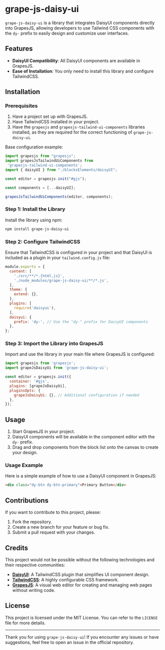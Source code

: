 # grape-js-daisy-ui

`grape-js-daisy-ui` is a library that integrates DaisyUI components directly into GrapesJS, allowing developers to use Tailwind CSS components with the `dy-` prefix to easily design and customize user interfaces.

## Features

- **DaisyUI Compatibility**: All DaisyUI components are available in GrapesJS.
- **Ease of Installation**: You only need to install this library and configure TailwindCSS.

## Installation

### Prerequisites

1. Have a project set up with GrapesJS.
2. Have TailwindCSS installed in your project.
3. Have the `grapesjs` and `grapesjs-tailwind-ui-components` libraries installed, as they are required for the correct functioning of `grape-js-daisy-ui`.

Base configuration example:

```javascript
import grapesjs from "grapesjs";
import grapesJsTailwindUiComponents from
 'grapesjs-tailwind-ui-components';
import { daisyUI } from "./blocksElements/daisyUI";

const editor = grapesjs.init("#gjs");

const components = [...daisyUI];

grapesJsTailwindUiComponents(editor, components);
```

### Step 1: Install the Library

Install the library using npm:

```bash
npm install grape-js-daisy-ui
```

### Step 2: Configure TailwindCSS

Ensure that TailwindCSS is configured in your project and that DaisyUI is included as a plugin in your `tailwind.config.js` file:

```javascript
module.exports = {
  content: [
    './src/**/*.{html,js}',
    './node_modules/grape-js-daisy-ui/**/*.js',
  ],
  theme: {
    extend: {},
  },
  plugins: [
    require('daisyui'),
  ],
  daisyui: {
    prefix: 'dy-', // Use the "dy-" prefix for DaisyUI components
  },
};
```

### Step 3: Import the Library into GrapesJS

Import and use the library in your main file where GrapesJS is configured:

```javascript
import grapesjs from 'grapesjs';
import grapeJsDaisyUi from 'grape-js-daisy-ui';

const editor = grapesjs.init({
  container: '#gjs',
  plugins: [grapeJsDaisyUi],
  pluginsOpts: {
    grapeJsDaisyUi: {}, // Additional configuration if needed
  },
});
```

## Usage

1. Start GrapesJS in your project.
2. DaisyUI components will be available in the component editor with the `dy-` prefix.
3. Drag and drop components from the block list onto the canvas to create your design.

### Usage Example

Here is a simple example of how to use a DaisyUI component in GrapesJS:

```html
<div class="dy-btn dy-btn-primary">Primary Button</div>
```

## Contributions

If you want to contribute to this project, please:

1. Fork the repository.
2. Create a new branch for your feature or bug fix.
3. Submit a pull request with your changes.

## Credits

This project would not be possible without the following technologies and their respective communities:

- **[DaisyUI](https://daisyui.com/)**: A TailwindCSS plugin that simplifies UI component design.
- **[TailwindCSS](https://tailwindcss.com/)**: A highly configurable CSS framework.
- **[GrapesJS](https://grapesjs.com/)**: A visual web editor for creating and managing web pages without writing code.

## License

This project is licensed under the MIT License. You can refer to the `LICENSE` file for more details.

---

Thank you for using `grape-js-daisy-ui`! If you encounter any issues or have suggestions, feel free to open an issue in the official repository.